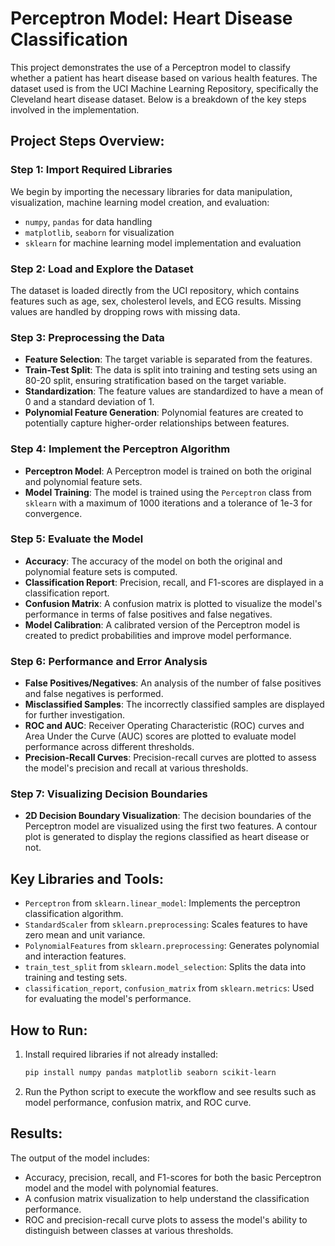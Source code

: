 # Perceptron Model: Heart Disease Classification

This project demonstrates the use of a Perceptron model to classify whether a patient has heart disease based on various health features. The dataset used is from the UCI Machine Learning Repository, specifically the Cleveland heart disease dataset. Below is a breakdown of the key steps involved in the implementation.

## Project Steps Overview:

### Step 1: Import Required Libraries
We begin by importing the necessary libraries for data manipulation, visualization, machine learning model creation, and evaluation:
- `numpy`, `pandas` for data handling
- `matplotlib`, `seaborn` for visualization
- `sklearn` for machine learning model implementation and evaluation

### Step 2: Load and Explore the Dataset
The dataset is loaded directly from the UCI repository, which contains features such as age, sex, cholesterol levels, and ECG results. Missing values are handled by dropping rows with missing data.

### Step 3: Preprocessing the Data
- **Feature Selection**: The target variable is separated from the features.
- **Train-Test Split**: The data is split into training and testing sets using an 80-20 split, ensuring stratification based on the target variable.
- **Standardization**: The feature values are standardized to have a mean of 0 and a standard deviation of 1.
- **Polynomial Feature Generation**: Polynomial features are created to potentially capture higher-order relationships between features.

### Step 4: Implement the Perceptron Algorithm
- **Perceptron Model**: A Perceptron model is trained on both the original and polynomial feature sets.
- **Model Training**: The model is trained using the `Perceptron` class from `sklearn` with a maximum of 1000 iterations and a tolerance of 1e-3 for convergence.

### Step 5: Evaluate the Model
- **Accuracy**: The accuracy of the model on both the original and polynomial feature sets is computed.
- **Classification Report**: Precision, recall, and F1-scores are displayed in a classification report.
- **Confusion Matrix**: A confusion matrix is plotted to visualize the model's performance in terms of false positives and false negatives.
- **Model Calibration**: A calibrated version of the Perceptron model is created to predict probabilities and improve model performance.

### Step 6: Performance and Error Analysis
- **False Positives/Negatives**: An analysis of the number of false positives and false negatives is performed.
- **Misclassified Samples**: The incorrectly classified samples are displayed for further investigation.
- **ROC and AUC**: Receiver Operating Characteristic (ROC) curves and Area Under the Curve (AUC) scores are plotted to evaluate model performance across different thresholds.
- **Precision-Recall Curves**: Precision-recall curves are plotted to assess the model's precision and recall at various thresholds.

### Step 7: Visualizing Decision Boundaries
- **2D Decision Boundary Visualization**: The decision boundaries of the Perceptron model are visualized using the first two features. A contour plot is generated to display the regions classified as heart disease or not.

## Key Libraries and Tools:
- `Perceptron` from `sklearn.linear_model`: Implements the perceptron classification algorithm.
- `StandardScaler` from `sklearn.preprocessing`: Scales features to have zero mean and unit variance.
- `PolynomialFeatures` from `sklearn.preprocessing`: Generates polynomial and interaction features.
- `train_test_split` from `sklearn.model_selection`: Splits the data into training and testing sets.
- `classification_report`, `confusion_matrix` from `sklearn.metrics`: Used for evaluating the model's performance.

## How to Run:
1. Install required libraries if not already installed:
   ```bash
   pip install numpy pandas matplotlib seaborn scikit-learn
   ```

2. Run the Python script to execute the workflow and see results such as model performance, confusion matrix, and ROC curve.

## Results:
The output of the model includes:
- Accuracy, precision, recall, and F1-scores for both the basic Perceptron model and the model with polynomial features.
- A confusion matrix visualization to help understand the classification performance.
- ROC and precision-recall curve plots to assess the model's ability to distinguish between classes at various thresholds.

